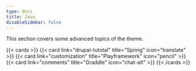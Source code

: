 ```yaml
---
type: docs
title: Java
disableSidebar: false
---
```

This section covers some advanced topics of the theme.

<!--more-->

{{< cards >}}
  {{< card link="drupal-tutotal" title="Spring" icon="translate" >}}
  {{< card link="customization" title="Playframework" icon="pencil" >}}
  {{< card link="comments" title="Graddle" icon="chat-alt" >}}
{{< /cards >}}
